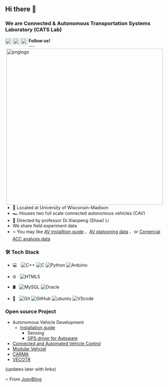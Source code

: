 ## Hi there 👋
### We are Connected & Autonomous Transportation Systems Laboratory (CATS Lab)
<a href="https://github.com/CATS-Lab">
  <img align="left" alt="CATS's Github" width="22px" src="https://cdn.jsdelivr.net/npm/simple-icons@v3/icons/github.svg" />
</a>
<a href="https://www.facebook.com/USFCATS/">
  <img align="left" alt="CATS's facebook" width="22px" src="https://cdn.jsdelivr.net/npm/simple-icons@v3/icons/facebook.svg" />
</a>
<a href="https://www.youtube.com/channel/UC373QJ-oemrgHekytE0dfvA">
  <img align="left" alt="CATS's facebook" width="22px" src="https://cdn.jsdelivr.net/npm/simple-icons@v3/icons/youtube.svg" />
</a>
<b>Follow us!</b>
<br>
---
<img align="right" alt="pnglogo" width="500px" src="http://cee.eng.usf.edu/faculty/xiaopengli/Figures/Logos/CATS_2.png" />

- 🌱 Located at University of Wisconsin-Madison
- 🏎️ Houses two full scale connected autonomous vehicles (CAV)
- 💬 Directed by professor Dr.Xiaopeng (Shaw) Li
- We share field experiment data 
- ⭐ You may like [AV installtion guide](https://github.com/CATS-Lab/Connected_Autonomous_Vehicle_Installation) 、[AV platooning data](https://github.com/CATS-Lab/AV-platooning-data) 、or [Comercial ACC analysis data](https://github.com/CATS-Lab/CATS-Lab-ACC-data)
### 🛠 Tech Stack

- 💻 &#160;
![C++](https://img.shields.io/badge/-C++-333333?style=flat&logo=c%2B%2B&logoColor=#00599C)
![C](https://img.shields.io/badge/-C-333333?style=flat&logo=c&logoColor=#00599C)
![Python](https://img.shields.io/badge/-Python-333333?style=flat&logo=Python&logoColor=#3776AB)
![Arduino](https://img.shields.io/badge/-Arduino-333333?style=flat&logo=Arduino&logoColor=#00979D)


- 🌐 &#160;
![HTML5](https://img.shields.io/badge/-HTML5-333333?style=flat&logo=HTML5)

- 🛢 &#160; 
![MySQL](https://img.shields.io/badge/-MySQL-333333?style=flat&logo=mysql)
![Oracle](https://img.shields.io/badge/-Oracle-333333?style=flat&logo=Oracle)
- 🔧 &#160;
![Git](https://img.shields.io/badge/-Git-333333?style=flat&logo=git)
![GitHub](https://img.shields.io/badge/-GitHub-333333?style=flat&logo=github)
![ubuntu](https://img.shields.io/badge/-Ubuntu-333333?style=flat&logo=ubuntu)
![VScode](https://img.shields.io/badge/-vscode-333333?style=flat&logo=VisualStudioCode&logoColor=#007ACC)

### Open source Project
- Autonomous Vehicle Development
  - [Installation guide](https://github.com/CATS-Lab/Connected_Autonomous_Vehicle_Installation)
    - Sensing
    - [GPS driver for Autoware](https://github.com/CATS-Lab/GPS)
- [Connected and Automated Vehicle Control](https://github.com/JoeyBling/hexo-theme-yilia-plus)
- [Modular Vehciel](https://github.com/JoeyBling/yilia-plus-demo)
- [CARMA](https://github.com/JoeyBling/hexo-filter-image)
- [VECOTR](https://github.com/JoeyBling/hexo-filter-image)

(updates later with links)

⭐️ From [JoeyBling](https://github.com/JoeyBling)


<!--

**Here are some ideas to get you started:**

🙋‍♀️ A short introduction - what is your organization all about?
🌈 Contribution guidelines - how can the community get involved?
👩‍💻 Useful resources - where can the community find your docs? Is there anything else the community should know?
🍿 Fun facts - what does your team eat for breakfast?
🧙 Remember, you can do mighty things with the power of [Markdown](https://docs.github.com/github/writing-on-github/getting-started-with-writing-and-formatting-on-github/basic-writing-and-formatting-syntax)
-->
